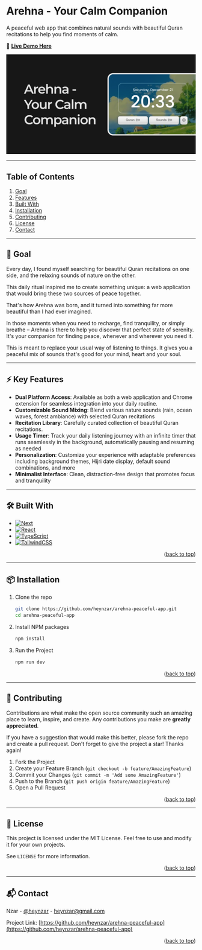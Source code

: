 <a id="readme-top"></a>

# Arehna - Your Calm Companion

A peaceful web app that combines natural sounds with beautiful Quran recitations to help you find moments of calm.

🚀 **[Live Demo Here](https://arehna.org/)**

[![Project Preview](/public/cover.png)](https://arehna.org/)

---

## Table of Contents

  <ol>
    <li><a href="#goal">Goal</a></li>
    <li><a href="#features">Features</a></li>
    <li><a href="#tech">Built With</a></li>
    <li><a href="#installation">Installation</a></li>
    <li><a href="#contributing">Contributing</a></li>
    <li><a href="#license">License</a></li>
    <li><a href="#contact">Contact</a></li>
  </ol>

---

<a id="goal"></a>

## 🎯 Goal

Every day, I found myself searching for beautiful Quran recitations on one side, and the relaxing sounds of nature on the other.

This daily ritual inspired me to create something unique: a web application that would bring these two sources of peace together.

That's how Arehna was born, and it turned into something far more beautiful than I had ever imagined.

In those moments when you need to recharge, find tranquility, or simply breathe – Arehna is there to help you discover that perfect state of serenity. It's your companion for finding peace, whenever and wherever you need it.

This is meant to replace your usual way of listening to things. It gives you a peaceful mix of sounds that's good for your mind, heart and your soul.

---

<a id="features"></a>

## ⚡ Key Features

- **Dual Platform Access**: Available as both a web application and Chrome extension for seamless integration into your daily routine.
- **Customizable Sound Mixing**: Blend various nature sounds (rain, ocean waves, forest ambiance) with selected Quran recitations
- **Recitation Library**: Carefully curated collection of beautiful Quran recitations.
- **Usage Timer**: Track your daily listening journey with an infinite timer that runs seamlessly in the background, automatically pausing and resuming as needed
- **Personalization**: Customize your experience with adaptable preferences including background themes, Hijri date display, default sound combinations, and more
- **Minimalist Interface**: Clean, distraction-free design that promotes focus and tranquility

---

<a id="tech"></a>

## 🛠 Built With

- [![Next][Next.js]][Next-url]
- [![React][React.js]][React-url]
- [![TypeScript][TypeScript]][TypeScript-url]
- [![TailwindCSS][TailwindCSS]][TailwindCSS-url]

<p align="right">(<a href="#readme-top">back to top</a>)</p>

---

<a id="installation"></a>

## 📦 Installation

1. Clone the repo
   ```sh
   git clone https://github.com/heynzar/arehna-peaceful-app.git
   cd arehna-peaceful-app
   ```
2. Install NPM packages
   ```sh
   npm install
   ```
3. Run the Project
   ```sh
   npm run dev
   ```

<p align="right">(<a href="#readme-top">back to top</a>)</p>

---

<a id="contributing"></a>

## 🤝 Contributing

Contributions are what make the open source community such an amazing place to learn, inspire, and create. Any contributions you make are **greatly appreciated**.

If you have a suggestion that would make this better, please fork the repo and create a pull request.
Don't forget to give the project a star! Thanks again!

1. Fork the Project
2. Create your Feature Branch (`git checkout -b feature/AmazingFeature`)
3. Commit your Changes (`git commit -m 'Add some AmazingFeature'`)
4. Push to the Branch (`git push origin feature/AmazingFeature`)
5. Open a Pull Request

<p align="right">(<a href="#readme-top">back to top</a>)</p>

---

<a id="license"></a>

## 📜 License

This project is licensed under the MIT License. Feel free to use and modify it for your own projects.

See `LICENSE` for more information.

<p align="right">(<a href="#readme-top">back to top</a>)</p>

---

<a id="contact"></a>

## 📬 Contact

Nzar - [@heynzar](https://x.com/heynzar) - heynzar@gmail.com

Project Link: [https://github.com/heynzar/arehna-peaceful-app](https://github.com/heynzar/arehna-peaceful-app)

<p align="right">(<a href="#readme-top">back to top</a>)</p>

[Next.js]: https://img.shields.io/badge/next.js-000000?style=for-the-badge&logo=nextdotjs&logoColor=white
[Next-url]: https://nextjs.org/
[React.js]: https://img.shields.io/badge/React-000000?style=for-the-badge&logo=react&logoColor=61DAFB
[React-url]: https://react.dev/
[TypeScript]: https://img.shields.io/badge/typescript-000000?style=for-the-badge&logo=typescript&logoColor=60a5fa
[TypeScript-url]: https://www.typescriptlang.org
[TailwindCSS]: https://img.shields.io/badge/TailwindCSS-000000?style=for-the-badge&logo=tailwindcss&logoColor=38bdf8
[TailwindCSS-url]: https://tailwindcss.com
